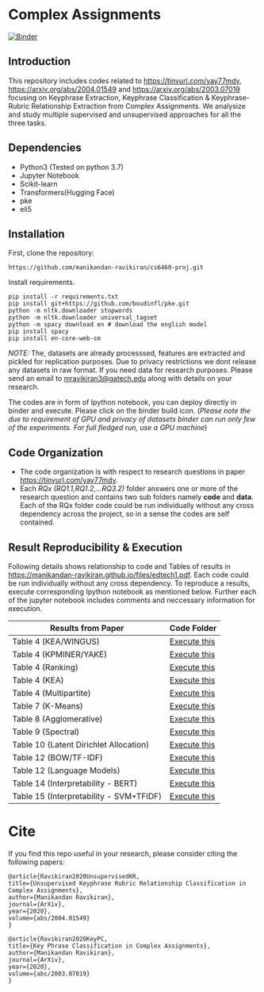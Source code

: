 # Complex Assignments

[![Binder](https://mybinder.org/badge_logo.svg)](https://mybinder.org/v2/gh/manikandan-ravikiran/cs6460-proj/master)

## Introduction
This repository includes codes related to https://tinyurl.com/yay77mdy, https://arxiv.org/abs/2004.01549 and https://arxiv.org/abs/2003.07019 focusing on Keyphrase Extraction, Keyphrase Classification & Keyphrase-Rubric Relationship Extraction from Complex Assignments. We analysize and study multiple supervised and unsupervised approaches for all the three tasks.


## Dependencies
* Python3 (Tested on python 3.7)
* Jupyter Notebook
* Scikit-learn
* Transformers(Hugging Face)
* pke 
* eli5


## Installation

First, clone the repository:
```
https://github.com/manikandan-ravikiran/cs6460-proj.git
```

Install requirements.
```
pip install -r requirements.txt
pip install git+https://github.com/boudinfl/pke.git
python -m nltk.downloader stopwords
python -m nltk.downloader universal_tagset
python -m spacy download en # download the english model
pip install spacy
pip install en-core-web-sm
```


*NOTE:*  The, datasets are already processsed, features are extracted and pickled for replication purposes. Due to privacy restrictions we dont release any datasets in raw format. If you need data for research purposes. Please send an email to mravikiran3@gatech.edu along with details on your research. 

The codes are in form of Ipython notebook, you can deploy directly in binder and execute. Please click on the binder build icon. (*Please note the due to requirement of GPU and privacy of datasets binder can run only few of the experiments. For full fledged run, use a GPU machine*) 

## Code Organization
* The code organization is with respect to research questions in paper https://tinyurl.com/yay77mdy.
* Each *RQx (RQ1.1,RQ1.2,...RQ3.2)* folder answers one or more of the research question and contains two sub folders namely **code** and **data**. Each of the RQx folder code could be run individually without any cross dependency across the project, so in a sense the codes are self contained.


## Result Reproducibility & Execution

Following details shows relationship to code and Tables of results in https://manikandan-ravikiran.github.io/files/edtech1.pdf. Each code could be run individually without any cross dependency. To reproduce a results, execute corresponding Ipython notebook as mentioned below. Further each of the jupyter notebook includes comments and neccessary information for execution.

| Results from Paper | Code Folder|
| ------------- | ------------- |
| Table 4 (KEA/WINGUS) | [Execute this](https://github.com/manikandan-ravikiran/cs6460-proj/tree/master/RQ1.1/code) |
| Table 4 (KPMINER/YAKE)  | [Execute this](https://github.com/manikandan-ravikiran/cs6460-proj/tree/master/RQ1.2/code)   |
| Table 4 (Ranking)  | [Execute this](https://github.com/manikandan-ravikiran/cs6460-proj/tree/master/RQ1.3/code)  |
| Table 4 (KEA)  | [Execute this](https://github.com/manikandan-ravikiran/cs6460-proj/blob/master/RQ1.1/code/KEA.ipynb)  |
| Table 4 (Multipartite)  | [Execute this](https://github.com/manikandan-ravikiran/cs6460-proj/blob/master/RQ1.3/code/Ranking_Approach.ipynb)  |
| Table 7 (K-Means)  | [Execute this](https://github.com/manikandan-ravikiran/cs6460-proj/blob/master/RQ3.1/code/K-Means.ipynb)  |
| Table 8 (Agglomerative)  | [Execute this](https://github.com/manikandan-ravikiran/cs6460-proj/blob/master/RQ3.1/code/Aggolomerative.ipynb)|
| Table 9 (Spectral)  | [Execute this](https://github.com/manikandan-ravikiran/cs6460-proj/blob/master/RQ3.1/code/Spectral%20Clustering.ipynb)|
| Table 10 (Latent Dirichlet Allocation)  | [Execute this](https://github.com/manikandan-ravikiran/cs6460-proj/tree/master/RQ3.2/code)|
| Table 12 (BOW/TF-IDF)  | [Execute this](https://github.com/manikandan-ravikiran/cs6460-proj/blob/master/RQ2.1/code/Traditional%20Approaches.ipynb)  |
| Table 12 (Language Models)  | [Execute this](https://github.com/manikandan-ravikiran/cs6460-proj/blob/master/RQ2.2/code/Language_Models.ipynb)  |
| Table 14 (Interpretability - BERT)  | [Execute this](https://github.com/manikandan-ravikiran/cs6460-proj/blob/master/RQ2.3/code/bert_interpretability.ipynb)  |
| Table 15 (Interpretability - SVM+TFIDF)  | [Execute this](https://github.com/manikandan-ravikiran/cs6460-proj/blob/master/RQ2.3/code/traditional_interpretability.ipynb)  |

# Cite


If you find this repo useful in your research, please consider citing the following papers:
```
@article{Ravikiran2020UnsupervisedKR,
title={Unsupervised Keyphrase Rubric Relationship Classification in Complex Assignments},
author={Manikandan Ravikiran},
journal={ArXiv},
year={2020},
volume={abs/2004.01549}
}

@article{Ravikiran2020KeyPC,
title={Key Phrase Classification in Complex Assignments},
author={Manikandan Ravikiran},
journal={ArXiv},
year={2020},
volume={abs/2003.07019}
}
```
